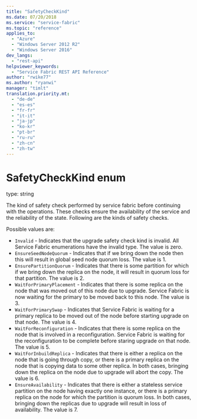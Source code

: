 ```yaml
---
title: "SafetyCheckKind"
ms.date: 07/20/2018
ms.service: "service-fabric"
ms.topic: "reference"
applies_to: 
  - "Azure"
  - "Windows Server 2012 R2"
  - "Windows Server 2016"
dev_langs: 
  - "rest-api"
helpviewer_keywords: 
  - "Service Fabric REST API Reference"
author: "rwike77"
ms.author: "ryanwi"
manager: "timlt"
translation.priority.mt: 
  - "de-de"
  - "es-es"
  - "fr-fr"
  - "it-it"
  - "ja-jp"
  - "ko-kr"
  - "pt-br"
  - "ru-ru"
  - "zh-cn"
  - "zh-tw"
---
```

# SafetyCheckKind enum

type: string

The kind of safety check performed by service fabric before continuing with the operations. These checks ensure the availability of the service and the reliability of the state. Following are the kinds of safety checks.

Possible values are: 

  - `Invalid` - Indicates that the upgrade safety check kind is invalid. All Service Fabric enumerations have the invalid type. The value is zero.
  - `EnsureSeedNodeQuorum` - Indicates that if we bring down the node then this will result in global seed node quorum loss. The value is 1.
  - `EnsurePartitionQuorum` - Indicates that there is some partition for which if we bring down the replica on the node, it will result in quorum loss for that partition. The value is 2.
  - `WaitForPrimaryPlacement` - Indicates that there is some replica on the node that was moved out of this node due to upgrade. Service Fabric is now waiting for the primary to be moved back to this node. The value is 3.
  - `WaitForPrimarySwap` - Indicates that Service Fabric is waiting for a primary replica to be moved out of the node before starting upgrade on that node. The value is 4.
  - `WaitForReconfiguration` - Indicates that there is some replica on the node that is involved in a reconfiguration. Service Fabric is waiting for the reconfiguration to be complete before staring upgrade on that node. The value is 5.
  - `WaitForInbuildReplica` - Indicates that there is either a replica on the node that is going through copy, or there is a primary replica on the node that is copying data to some other replica. In both cases, bringing down the replica on the node due to upgrade will abort the copy. The value is 6.
  - `EnsureAvailability` - Indicates that there is either a stateless service partition on the node having exactly one instance, or there is a primary replica on the node for which the partition is quorum loss. In both cases, bringing down the replicas due to upgrade will result in loss of availability. The value is 7.

